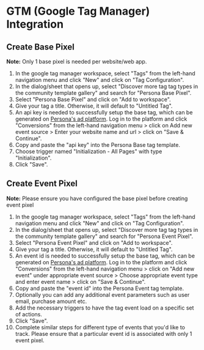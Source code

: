 # GTM (Google Tag Manager) Integration

## Create Base Pixel

**Note:** Only 1 base pixel is needed per website/web app.

1. In the google tag manager workspace, select "Tags" from the left-hand navigation menu and click "New" and click on "Tag Configuration".
2. In the dialog/sheet that opens up, select "Discover more tag tag types in the community template gallery" and search for "Persona Base Pixel".
3. Select "Persona Base Pixel" and click on "Add to workspace".
4. Give your tag a title. Otherwise, it will default to "Untitled Tag".
5. An api key is needed to successfully setup the base tag, which can be generated on [Persona's ad platform](http://https://ads.persona3.io/conversions "Persona's ad platform"). Log in to the platform and click "Conversions" from the left-hand navigation menu > click on Add new event source > Enter your website name and url > click on "Save & Continue".
6. Copy and paste the "api key" into the Persona Base tag template.
7. Choose trigger named "Initialization - All Pages" with type "Initialization".
8. Click "Save".


## Create Event Pixel

**Note:** Please ensure you have configured the base pixel before creating event pixel

1. In the google tag manager workspace, select "Tags" from the left-hand navigation menu and click "New" and click on "Tag Configuration".
2. In the dialog/sheet that opens up, select "Discover more tag tag types in the community template gallery" and search for "Persona Event Pixel".
3. Select "Persona Event Pixel" and click on "Add to workspace".
4. Give your tag a title. Otherwise, it will default to "Untitled Tag".
5. An event id is needed to successfully setup the base tag, which can be generated on [Persona's ad platform](http://https://ads.persona3.io/conversions "Persona's ad platform"). Log in to the platform and click "Conversions" from the left-hand navigation menu > click on "Add new event" under appropriate event source > Choose appropriate event type and enter event name > click on "Save & Continue".
6. Copy and paste the "event id" into the Persona Event tag template.
7. Optionally you can add any additional event parameters such as user email, purchase amount etc.
8. Add the necessary triggers to have the tag event load on a specific set of actions.
9. Click "Save".
10. Complete similar steps for different type of events that you'd like to track. Please ensure that a particular event id is associated with only 1 event pixel.
